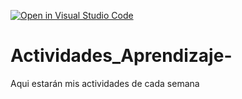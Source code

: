 [![Open in Visual Studio Code](https://classroom.github.com/assets/open-in-vscode-c66648af7eb3fe8bc4f294546bfd86ef473780cde1dea487d3c4ff354943c9ae.svg)](https://classroom.github.com/online_ide?assignment_repo_id=8462985&assignment_repo_type=AssignmentRepo)
# Actividades_Aprendizaje-
Aqui estarán mis actividades de cada semana
